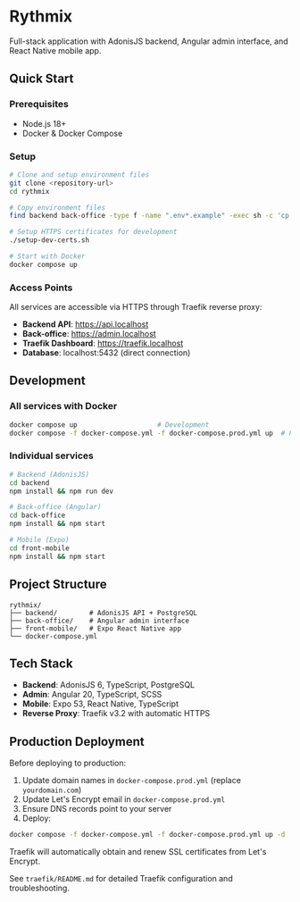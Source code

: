 # Rythmix

Full-stack application with AdonisJS backend, Angular admin interface, and React Native mobile app.

## Quick Start

### Prerequisites

- Node.js 18+
- Docker & Docker Compose

### Setup

```bash
# Clone and setup environment files
git clone <repository-url>
cd rythmix

# Copy environment files
find backend back-office -type f -name ".env*.example" -exec sh -c 'cp "$1" "${1%.example}"' _ {} \;

# Setup HTTPS certificates for development
./setup-dev-certs.sh

# Start with Docker
docker compose up
```

### Access Points

All services are accessible via HTTPS through Traefik reverse proxy:

- **Backend API**: https://api.localhost
- **Back-office**: https://admin.localhost
- **Traefik Dashboard**: https://traefik.localhost
- **Database**: localhost:5432 (direct connection)

## Development

### All services with Docker

```bash
docker compose up                    # Development
docker compose -f docker-compose.yml -f docker-compose.prod.yml up  # Production
```

### Individual services

```bash
# Backend (AdonisJS)
cd backend
npm install && npm run dev

# Back-office (Angular)
cd back-office
npm install && npm start

# Mobile (Expo)
cd front-mobile
npm install && npm start
```

## Project Structure

```
rythmix/
├── backend/        # AdonisJS API + PostgreSQL
├── back-office/    # Angular admin interface
├── front-mobile/   # Expo React Native app
└── docker-compose.yml
```

## Tech Stack

- **Backend**: AdonisJS 6, TypeScript, PostgreSQL
- **Admin**: Angular 20, TypeScript, SCSS
- **Mobile**: Expo 53, React Native, TypeScript
- **Reverse Proxy**: Traefik v3.2 with automatic HTTPS

## Production Deployment

Before deploying to production:

1. Update domain names in `docker-compose.prod.yml` (replace `yourdomain.com`)
2. Update Let's Encrypt email in `docker-compose.prod.yml`
3. Ensure DNS records point to your server
4. Deploy:

```bash
docker compose -f docker-compose.yml -f docker-compose.prod.yml up -d
```

Traefik will automatically obtain and renew SSL certificates from Let's Encrypt.

See `traefik/README.md` for detailed Traefik configuration and troubleshooting.
